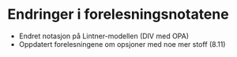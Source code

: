 # Endringer i forelesningsnotatene


- Endret notasjon på Lintner-modellen (DIV med OPA)
- Oppdatert forelesningene om opsjoner med noe mer stoff (8.11)

